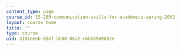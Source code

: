 ```yaml
---
content_type: page
course_id: 15-289-communication-skills-for-academics-spring-2002
layout: course_home
title: ''
type: course
uid: 3181eeeb-65ef-bb88-06a2-c6b65949602e
---
```

